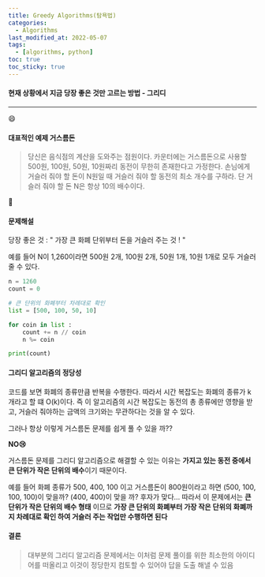 ```yaml
---
title: Greedy Algorithms(탐욕법)
categories:
  - Algorithms
last_modified_at: 2022-05-07
tags:
  - [algorithms, python]
toc: true
toc_sticky: true
---
```


#### 현재 상황에서 지금 당장 좋은 것만 고르는 방법 - 그리디

*** 

:smile:
#### 대표적인 예제 거스름돈 
> 당신은 음식점의 계산을 도와주는 점원이다. 카운터에는 거스름돈으로 사용할 500원, 100원, 50원, 10원짜리 동전이 무한히 존재한다고 가정한다. 손님에게 거슬러 줘야 할 돈이 N원일 때 거슬러 줘야 할 동전의 최소 개수를 구하라. 단 거슬러 줘야 할 돈 N은 항상 10의 배수이다.

:rocket:
#### 문제해설 

당장 좋은 것 : " 가장 큰 화폐 단위부터 돈을 거슬러 주는 것 ! "

예를 들어 N이 1,260이라면 500원 2개, 100원 2개, 50원 1개, 10원 1개로 모두 거슬러 줄 수 있다.

```python
n = 1260
count = 0

# 큰 단위의 화폐부터 차례대로 확인
list = [500, 100, 50, 10]

for coin in list :
    count += n // coin
    n %= coin 

print(count)
```

#### 그리디 알고리즘의 정당성

코드를 보면 화폐의 종류만큼 반복을 수행한다. 따라서 시간 복잡도는 화폐의 종류가 k개라고 할 떄 O(k)이다. 즉 이 알고리즘의 시간 복잡도는 동전의 총 종류에만 영향을 받고, 거슬러 줘야하는 금액의 크기와는 무관하다는 것을 알 수 있다.

그러나 항상 이렇게 거스름돈 문제를 쉽게 풀 수 있을 까??

**NO:cry:**

거스름돈 문제를 그리디 알고리즘으로 해결할 수 있는 이유는 **가지고 있는 동전 중에서 큰 단위가 작은 단위의 배수**이기 때문이다.

예를 들어 화폐 종류가 500, 400, 100 이고 거스름돈이 800원이라고 하면 (500, 100, 100, 100)이 맞을까? (400, 400)이 맞을 까? 후자가 맞다... 따라서 이 문제에서는 **큰 단위가 작은 단위의 배수 형태** 이므로 **가장 큰 단위의 화폐부터 가장 작은 단위의 화폐까지 차례대로 확인 하여 거슬러 주는 작업만 수행하면 된다**

#### 결론
> 대부분의 그리디 알고리즘 문제에서는 이처럼 문제 풀이를 위한 최소한의 아이디어를 떠올리고 이것이 정당한지 컴토할 수 있어야 답을 도출 해낼 수 있음 




